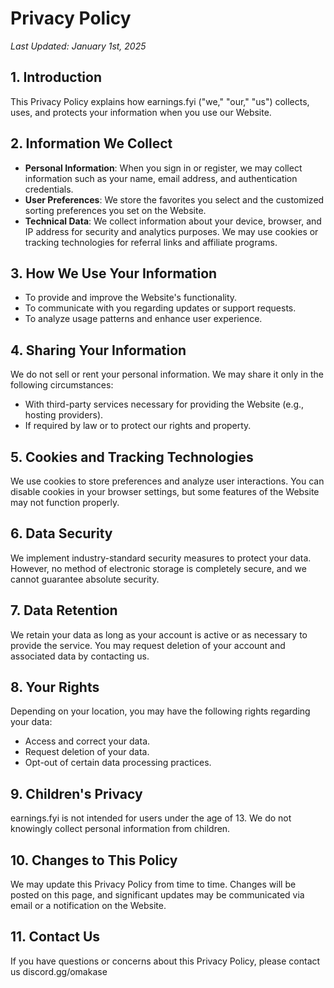 # Privacy Policy
_Last Updated: January 1st, 2025_
## 1. Introduction
This Privacy Policy explains how earnings.fyi ("we," "our," "us") collects, uses, and protects your information when you use our Website.
## 2. Information We Collect
- **Personal Information**: When you sign in or register, we may collect information such as your name, email address, and authentication credentials.
- **User Preferences**: We store the favorites you select and the customized sorting preferences you set on the Website.
- **Technical Data**: We collect information about your device, browser, and IP address for security and analytics purposes. We may use cookies or tracking technologies for referral links and affiliate programs.
## 3. How We Use Your Information
- To provide and improve the Website's functionality.
- To communicate with you regarding updates or support requests.
- To analyze usage patterns and enhance user experience.
## 4. Sharing Your Information
We do not sell or rent your personal information. We may share it only in the following circumstances:
- With third-party services necessary for providing the Website (e.g., hosting providers).
- If required by law or to protect our rights and property.
## 5. Cookies and Tracking Technologies
We use cookies to store preferences and analyze user interactions. You can disable cookies in your browser settings, but some features of the Website may not function properly.
## 6. Data Security
We implement industry-standard security measures to protect your data. However, no method of electronic storage is completely secure, and we cannot guarantee absolute security.
## 7. Data Retention
We retain your data as long as your account is active or as necessary to provide the service. You may request deletion of your account and associated data by contacting us.
## 8. Your Rights
Depending on your location, you may have the following rights regarding your data:
- Access and correct your data.
- Request deletion of your data.
- Opt-out of certain data processing practices.
## 9. Children's Privacy
earnings.fyi is not intended for users under the age of 13. We do not knowingly collect personal information from children.
## 10. Changes to This Policy
We may update this Privacy Policy from time to time. Changes will be posted on this page, and significant updates may be communicated via email or a notification on the Website.
## 11. Contact Us
If you have questions or concerns about this Privacy Policy, please contact us discord.gg/omakase